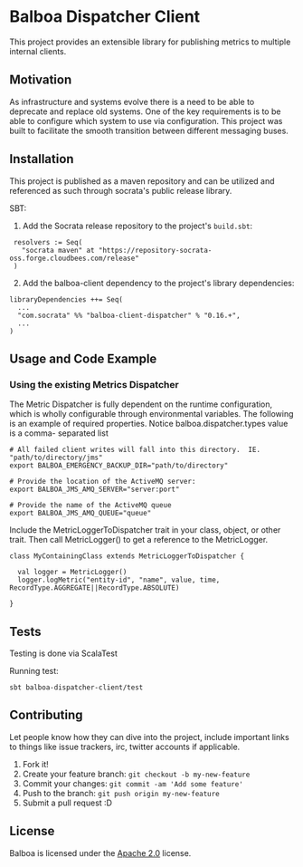 # Balboa Dispatcher Client

This project provides an extensible library for publishing metrics to multiple
internal clients.

## Motivation

As infrastructure and systems evolve there is a need to be able to deprecate and
replace old systems.  One of the key requirements is to be able to configure
which system to use via configuration.  This project was built to facilitate the
smooth transition between different messaging buses.

## Installation

This project is published as a maven repository and can be utilized and
referenced as such through socrata's public release library.

SBT:
1. Add the Socrata release repository to the project's `build.sbt`:

```
 resolvers := Seq(
   "socrata maven" at "https://repository-socrata-oss.forge.cloudbees.com/release"
 )
 ```

 2. Add the balboa-client dependency to the project's library dependencies:

 ```
 libraryDependencies ++= Seq(
   ...
   "com.socrata" %% "balboa-client-dispatcher" % "0.16.+",
   ...
 )
```

## Usage and Code Example

### Using the existing Metrics Dispatcher

The Metric Dispatcher is fully dependent on the runtime configuration, which is
wholly configurable through environmental variables. The following is an example
of required properties. Notice balboa.dispatcher.types value is a comma-
separated list 
 
```
# All failed client writes will fall into this directory.  IE. "path/to/directory/jms"
export BALBOA_EMERGENCY_BACKUP_DIR="path/to/directory"

# Provide the location of the ActiveMQ server:
export BALBOA_JMS_AMQ_SERVER="server:port"

# Provide the name of the ActiveMQ queue
export BALBOA_JMS_AMQ_QUEUE="queue"
```

Include the MetricLoggerToDispatcher trait in your class, object, or other
trait.  Then call MetricLogger() to get a reference to the MetricLogger.
  
```
class MyContainingClass extends MetricLoggerToDispatcher {

  val logger = MetricLogger()
  logger.logMetric("entity-id", "name", value, time, RecordType.AGGREGATE||RecordType.ABSOLUTE)

}
```

## Tests

Testing is done via ScalaTest

Running test:
```
sbt balboa-dispatcher-client/test
```

## Contributing

Let people know how they can dive into the project, include important links to
things like issue trackers, irc, twitter accounts if applicable.

1. Fork it!
2. Create your feature branch: `git checkout -b my-new-feature`
3. Commit your changes: `git commit -am 'Add some feature'`
4. Push to the branch: `git push origin my-new-feature`
5. Submit a pull request :D

## License

Balboa is licensed under the [Apache 2.0](https://github.com/socrata/balboa/blob/master/LICENSE.md) license.
